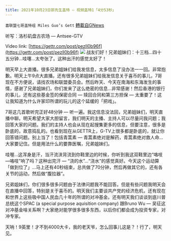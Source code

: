 ```yaml
---
title: 2021年10月23日郭先生盖特 — 视频盖特1「4分53秒」
---
```

`喜联盟七哥盖特组 Miles Guo’s Gett` [轉載自GNews](https://gnews.org/zh-hans/1614153/)

听写：洛杉矶盘古农场 — Antsee-GTV

Video link: [https://gettr.com/post/pezll0b96f](https://gettr.com/post/pezll0b96f)
![](https://assets.gnews.org/wp-content/uploads/2021/10/F608403F-67D0-4EE1-A829-125D2B005F15.png)
战友们好！兄弟姐妹们：十三档…四十五分钟…哇噻…太夸张了。这种出汗的感觉太好了！

明天早上大直播。很多兄弟姐妹们给我发信息，太多信息了没办法一一回。非常抱歉。明天上午9点大直播。还有很多兄弟姐妹们给我发信息关于喜币的事儿，7哥现在不方便说，请找农场和联盟委员会。然后昨天、今天在南海和东海发生的事情，感谢了兄弟姐妹们，你们发来了这么绝密的信息…非常感谢！然后香港的银行的事儿，还有这些基金签的保密合同 — 赎回合同和第三方担保 — 太重要了！这让我知道为什么许家印所谓的玩儿的这个延缓的「把戏」。

7哥这几首歌听完正好48分钟 — 听一遍。我这信息没法回，兄弟姐妹们，明天直播中聊。明天希望大家大胆留言，我们明天的主播、主持人可以尽量问我问题；我回答大家的问题。我们的主持人也会从现在起搜集更多的信息，但要注意，很多是卧底的，故意捣乱的。也看到现在从GETTR上，G-TV上很多都是卧底的，就让你回答错问题。别上当了！包括青蒿素 — 青蒿素绝对是解药，青蒿素绝对救人命…大家要记住。但是用法什么的要靠医嘱，兄弟姐妹们。

哇喔…这浑身是汗，当汗流浃背流到你鞋里边的时候，你听到我这双鞋里边“咯吱—咯吱”响了吗？这种出完汗 — “浇的水”…“浇水”的感觉真好。今天这个运动算「做到位了」…马上还有40秒结束，总共做了70分钟，然后再做其它的，还有各关节的运动，然后做“腹拉器”。

兄弟姐妹们，你们很多很多问题由于法律问题我不能回答。但是有些问题我明天会在直播中回答，特别是关于喜币的。明天我们主要谈共产党的经济危机，还有现在和世界上这些吸中国人民血几十年的所谓的对冲基金。还有明天我们谈谈到底川普总统这个SPAC (a special purpose aquisition company) 跟Bruno Wu — 吴征这对冲基金啥关系啊？大家绝对能学很多很多东西，以后你们都会成为投资专家，对冲专家。

天呐！9英里！才不到4000大卡，我的老天爷，怎么回事儿这是？！行了，明天见。

